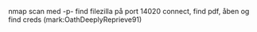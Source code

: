 nmap scan med -p-
find filezilla på port 14020
connect, find pdf, åben og find creds (mark:OathDeeplyReprieve91)